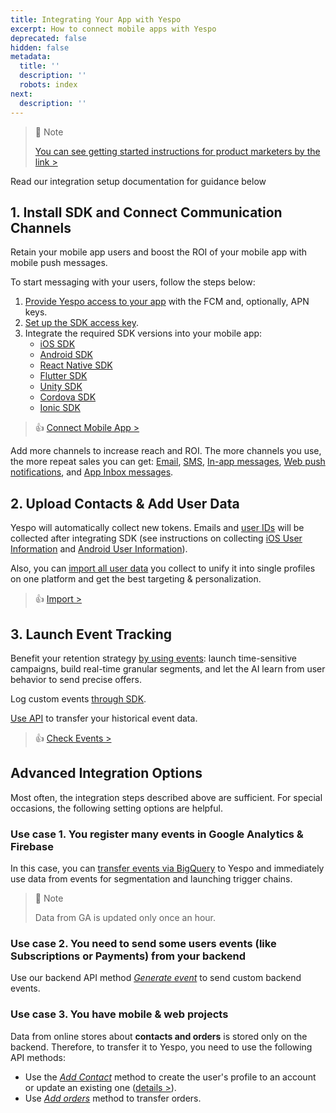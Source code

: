 ```yaml
---
title: Integrating Your App with Yespo
excerpt: How to connect mobile apps with Yespo
deprecated: false
hidden: false
metadata:
  title: ''
  description: ''
  robots: index
next:
  description: ''
---
```

> 📘 Note
> 
> [You can see getting started instructions for product marketers by the link >](https://yespo.io/support/quick-start)

Read our integration setup documentation for guidance below

## 1. Install SDK and Connect Communication Channels

Retain your mobile app users and boost the ROI of your mobile app with mobile push messages.

To start messaging with your users, follow the steps below:

1. [Provide Yespo access to your app](https://yespo.io/support/connecting-mobile-apps-esputnik) with the FCM and, optionally, APN keys.
2. [Set up the SDK access key](https://docs.yespo.io/reference/managing-mobile-sdk-access-keys). 
3. Integrate the required SDK versions into your mobile app:
   - [iOS SDK](https://docs.yespo.io/reference/ios-sdk)
   - [Android SDK](https://docs.yespo.io/reference/android-sdk-setup)
   - [React Native SDK](https://docs.yespo.io/reference/react-native-sdk)
   - [Flutter SDK](https://docs.yespo.io/reference/flutter-sdk)
   - [Unity SDK](https://docs.yespo.io/reference/unity-sdk-setup)
   - [Cordova SDK](https://docs.yespo.io/reference/cordova-sdk-setup)
   - [Ionic SDK](https://docs.yespo.io/reference/ionic-sdk)

> 👍 [Connect Mobile App >](https://my.yespo.io/settings-ui/#/mobile-push/app/new)

Add more channels to increase reach and ROI. The more channels you use, the more repeat sales you can get: [Email](https://yespo.io/support/email-setting-up), [SMS](https://yespo.io/support/creation-sms), [In-app messages](https://yespo.io/support/creating-in-app-message), [Web push notifications](https://yespo.io/support/web-push), and [App Inbox messages](https://yespo.io/support/app-inbox).

## 2. Upload Contacts & Add User Data

Yespo will automatically collect new tokens. Emails and [user IDs](https://yespo.io/support/external-id-creating-and-updating-users) will be collected after integrating SDK (see instructions on collecting [iOS User Information](https://docs.yespo.io/reference/ios-user-information) and [Android User Information](https://docs.yespo.io/reference/android-user-information)).

Also, you can [import all user data](https://yespo.io/support/importing-historical-data) you collect to unify it into single profiles on one platform and get the best targeting & personalization.

> 👍 [Import >](https://my.yespo.io/contacts-ui/#/contacts-import/history)

## 3. Launch Event Tracking

Benefit your retention strategy [by using events](https://yespo.io/support/events-and-behaviour-tracking): launch time-sensitive campaigns, build real-time granular segments, and let the AI learn from user behavior to send precise offers.

Log custom events [through SDK](https://docs.yespo.io/reference/ios-user-behaviour).

[Use API](https://docs.yespo.io/reference/sendhistoryevents-1) to transfer your historical event data.

> 👍 [Check Events >](https://my.yespo.io/events-ui/#/events-list)

## Advanced Integration Options

Most often, the integration steps described above are sufficient. For special occasions, the following setting options are helpful.

### Use case 1. You register many events in Google Analytics & Firebase

In this case, you can [transfer events via BigQuery](https://yespo.io/support/streaming-events-firebase) to Yespo and immediately use data from events for segmentation and launching trigger chains. 

> 📘 Note
> 
> Data from GA is updated only once an hour.

### Use case 2. You need to send some users events (like Subscriptions or Payments) from your backend

Use our backend API method [_Generate event_](https://docs.yespo.io/reference/registerevent-1) to send custom backend events.

### Use case 3. You have mobile & web projects

Data from online stores about **contacts and orders** is stored only on the backend. Therefore, to transfer it to Yespo, you need to use the following API methods:

- Use the _[Add Contact](https://docs.yespo.io/reference/addcontact-1)_ method to create the user's profile to an account or update an existing one ([details >](https://yespo.io/support/adding-new-users)).
- Use _[Add orders](https://docs.yespo.io/reference/ordersbulkinsert-1)_ method to transfer orders.